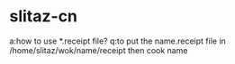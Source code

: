 slitaz-cn
=========
a:how to use *.receipt file?
q:to put the name.receipt file in /home/slitaz/wok/name/receipt then cook name
